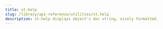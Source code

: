 ```yaml
---
title: st.help
slug: /library/api-reference/utilities/st.help
description: st.help displays object's doc string, nicely formatted.
---
```


<Autofunction function="streamlit.help" />
